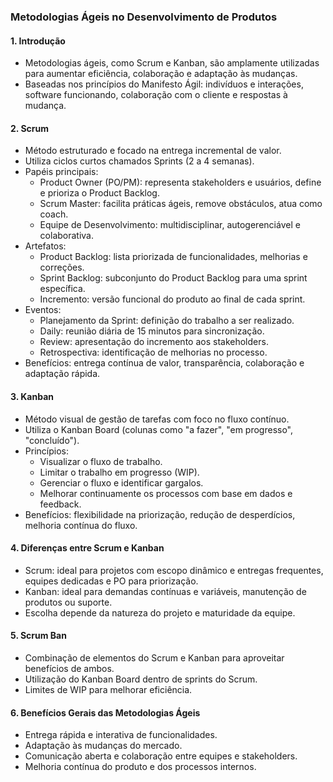 ### Metodologias Ágeis no Desenvolvimento de Produtos

#### 1. Introdução

- Metodologias ágeis, como Scrum e Kanban, são amplamente utilizadas para aumentar eficiência, colaboração e adaptação às mudanças.
- Baseadas nos princípios do Manifesto Ágil: indivíduos e interações, software funcionando, colaboração com o cliente e respostas à mudança.

#### 2. Scrum

- Método estruturado e focado na entrega incremental de valor.
- Utiliza ciclos curtos chamados Sprints (2 a 4 semanas).
- Papéis principais:
  - Product Owner (PO/PM): representa stakeholders e usuários, define e prioriza o Product Backlog.
  - Scrum Master: facilita práticas ágeis, remove obstáculos, atua como coach.
  - Equipe de Desenvolvimento: multidisciplinar, autogerenciável e colaborativa.
- Artefatos:
  - Product Backlog: lista priorizada de funcionalidades, melhorias e correções.
  - Sprint Backlog: subconjunto do Product Backlog para uma sprint específica.
  - Incremento: versão funcional do produto ao final de cada sprint.
- Eventos:
  - Planejamento da Sprint: definição do trabalho a ser realizado.
  - Daily: reunião diária de 15 minutos para sincronização.
  - Review: apresentação do incremento aos stakeholders.
  - Retrospectiva: identificação de melhorias no processo.
- Benefícios: entrega contínua de valor, transparência, colaboração e adaptação rápida.

#### 3. Kanban

- Método visual de gestão de tarefas com foco no fluxo contínuo.
- Utiliza o Kanban Board (colunas como "a fazer", "em progresso", "concluído").
- Princípios:
  - Visualizar o fluxo de trabalho.
  - Limitar o trabalho em progresso (WIP).
  - Gerenciar o fluxo e identificar gargalos.
  - Melhorar continuamente os processos com base em dados e feedback.
- Benefícios: flexibilidade na priorização, redução de desperdícios, melhoria contínua do fluxo.

#### 4. Diferenças entre Scrum e Kanban

- Scrum: ideal para projetos com escopo dinâmico e entregas frequentes, equipes dedicadas e PO para priorização.
- Kanban: ideal para demandas contínuas e variáveis, manutenção de produtos ou suporte.
- Escolha depende da natureza do projeto e maturidade da equipe.

#### 5. Scrum Ban

- Combinação de elementos do Scrum e Kanban para aproveitar benefícios de ambos.
- Utilização do Kanban Board dentro de sprints do Scrum.
- Limites de WIP para melhorar eficiência.

#### 6. Benefícios Gerais das Metodologias Ágeis

- Entrega rápida e interativa de funcionalidades.
- Adaptação às mudanças do mercado.
- Comunicação aberta e colaboração entre equipes e stakeholders.
- Melhoria contínua do produto e dos processos internos.
